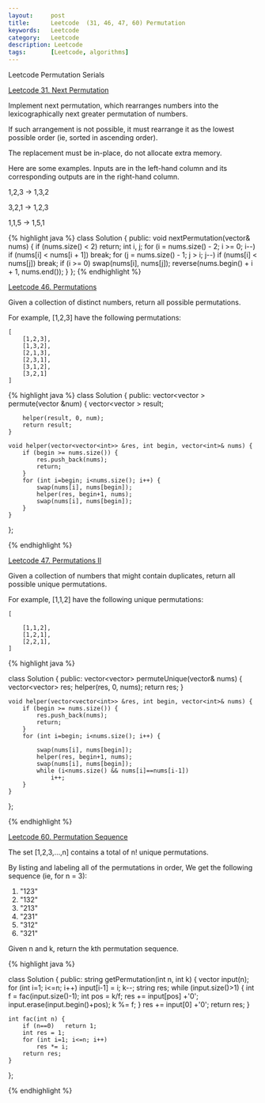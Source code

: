 ```yaml
---
layout:     post
title:      Leetcode  (31, 46, 47, 60) Permutation
keywords:   Leetcode
category:   Leetcode 
description: Leetcode
tags:		[Leetcode, algorithms]
---
```

Leetcode Permutation Serials

[Leetcode 31. Next Permutation](https://leetcode.com/problems/next-permutation)

Implement next permutation, which rearranges numbers into the lexicographically next greater permutation of numbers.

If such arrangement is not possible, it must rearrange it as the lowest possible order (ie, sorted in ascending order).

The replacement must be in-place, do not allocate extra memory.

Here are some examples. Inputs are in the left-hand column and its corresponding outputs are in the right-hand column.

1,2,3 → 1,3,2

3,2,1 → 1,2,3

1,1,5 → 1,5,1


{% highlight java %}
class Solution {
public:
    void nextPermutation(vector<int>& nums) {
        if (nums.size() < 2)
            return;
        int i, j;
        for (i = nums.size() - 2; i >= 0; i--)
            if (nums[i] < nums[i + 1])
                break;
        for (j = nums.size() - 1; j > i; j--)
            if (nums[i] < nums[j])
                break;
        if (i >= 0)
            swap(nums[i], nums[j]);
        reverse(nums.begin() + i + 1, nums.end());
    }
};
{% endhighlight %}

[Leetcode 46. Permutations](https://leetcode.com/problems/permutations/)

Given a collection of distinct numbers, return all possible permutations.

For example, [1,2,3] have the following permutations:

    [
        [1,2,3],
        [1,3,2],
        [2,1,3],
        [2,3,1],
        [3,1,2],
        [3,2,1]
    ]

{% highlight java %}
class Solution {
public:
    vector<vector<int> > permute(vector<int> &num) {
        vector<vector<int> > result;
        
        helper(result, 0, num);
        return result;
    }
    
    void helper(vector<vector<int>> &res, int begin, vector<int>& nums) {
        if (begin >= nums.size()) {
            res.push_back(nums);
            return;
        }
        for (int i=begin; i<nums.size(); i++) {
            swap(nums[i], nums[begin]);
            helper(res, begin+1, nums);
            swap(nums[i], nums[begin]);
        }
    }
};

{% endhighlight %}

[Leetcode 47. Permutations II](https://leetcode.com/problems/permutations-ii/)

Given a collection of numbers that might contain duplicates, return all possible unique permutations.

For example, [1,1,2] have the following unique permutations:

    [
        
        [1,1,2],
        [1,2,1],
        [2,2,1],
    ]

{% highlight java %}    

class Solution {
public:
    vector<vector<int>> permuteUnique(vector<int>& nums) {
        vector<vector<int>> res;
        helper(res, 0, nums);
        return res;
    }
    
    void helper(vector<vector<int>> &res, int begin, vector<int>& nums) {
        if (begin >= nums.size()) {
            res.push_back(nums);
            return;
        }
        for (int i=begin; i<nums.size(); i++) {
            
            swap(nums[i], nums[begin]);
            helper(res, begin+1, nums);
            swap(nums[i], nums[begin]);
            while (i<nums.size() && nums[i]==nums[i-1])
                i++;
        }
    }
};

{% endhighlight %}

[Leetcode 60. Permutation Sequence](https://leetcode.com/problems/permutation-sequence/)

The set [1,2,3,…,n] contains a total of n! unique permutations.

By listing and labeling all of the permutations in order, We get the following sequence (ie, for n = 3):

1. "123"
2. "132"
3. "213"
4. "231"
5. "312"
6. "321"

Given n and k, return the kth permutation sequence.

{% highlight java %}

class Solution {
public:
    string getPermutation(int n, int k) {
        vector<int> input(n);
        for (int i=1; i<=n; i++)
            input[i-1] = i;
        k--;
        string res;
        while (input.size()>1) {
            int f = fac(input.size()-1);
            int pos = k/f;
            res += input[pos] +'0';
            input.erase(input.begin()+pos);
            k %= f;
        }
        res += input[0] +'0';
        return res;
    }
    
    int fac(int n) {
        if (n==0)   return 1;
        int res = 1;
        for (int i=1; i<=n; i++)
            res *= i;
        return res;
    }
};

{% endhighlight %}